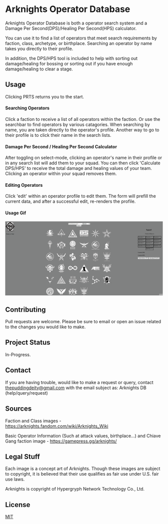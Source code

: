 # Arknights Operator Database

Arknights Operator Database is both a operator search system and a Damage Per Second(DPS)/Healing Per Second(HPS) calculator. 

You can use it to find a list of operators that meet search requirements by faction, class, archetype, or birthplace. Searching an operator by name takes
you directly to their profile. 

In addition, the DPS/HPS tool is included to help with sorting out damage/healing for bossing or sorting out if you have enough damage/healing to clear a stage.

## Usage

Clicking PRTS returns you to the start.

#### Searching Operators

Click a faction to receive a list of all operators within the faction. 
Or use the searchbar to find operators by various catagories. When searching by name, you are taken directly to the operator's profile.
Another way to go to their profile is to click their name in the search lists. 

#### Damage Per Second / Healing Per Second Calculator

After toggling on select-mode, clicking an operator's name in their profile or in any search list will add them to your squad. You can then
click 'Calculate DPS/HPS' to receive the total damage and healing values of your team. Clicking an operator within your squad removes them.

#### Editing Operators

Click 'edit' within an operator profile to edit them. The form will prefill the current data, and after a successful edit, re-renders the profile.

#### Usage Gif
![tutorial gif](./tutorial.gif)

## Contributing

Pull requests are welcome. Please be sure to email or open an issue related to the changes you would like to make.

## Project Status

In-Progress.

## Contact

If you are having trouble, would like to make a request or query, contact thepuddingdeity@gmail.com with the email subject as:
Arknights DB (help/query/request)

## Sources

Faction and Class images - https://arknights.fandom.com/wiki/Arknights_Wiki

Basic Operator Information (Such at attack values, birthplace...) and Chiave Gang faction image - https://gamepress.gg/arknights/

## Legal Stuff

Each image is a concept art of Arknights. Though these images are subject to copyright, it is believed that their use qualifies as fair use under U.S. fair use laws.

Arknights is copyright of Hypergryph Network Technology Co., Ltd.

## License

[MIT](https://choosealicense.com/licenses/mit/)
